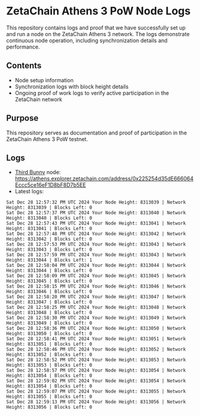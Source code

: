 # ZetaChain Athens 3 PoW Node Logs
This repository contains logs and proof that we have successfully set up and run a node on the ZetaChain Athens 3 network. The logs demonstrate continuous node operation, including synchronization details and performance.

## Contents
- Node setup information
- Synchronization logs with block height details
- Ongoing proof of work logs to verify active participation in the ZetaChain network

## Purpose
This repository serves as documentation and proof of participation in the ZetaChain Athens 3 PoW testnet.

## Logs

- [Third Bunny](https://thirdbunny.xyz/) node: https://athens.explorer.zetachain.com/address/0x225254d35dE666064Eccc5ce16eF1D8bF8D7b5EE
- Latest logs:
```
Sat Dec 28 12:57:32 PM UTC 2024 Your Node Height: 8313039 | Network Height: 8313039 | Blocks Left: 0
Sat Dec 28 12:57:37 PM UTC 2024 Your Node Height: 8313040 | Network Height: 8313040 | Blocks Left: 0
Sat Dec 28 12:57:43 PM UTC 2024 Your Node Height: 8313041 | Network Height: 8313041 | Blocks Left: 0
Sat Dec 28 12:57:48 PM UTC 2024 Your Node Height: 8313042 | Network Height: 8313042 | Blocks Left: 0
Sat Dec 28 12:57:53 PM UTC 2024 Your Node Height: 8313043 | Network Height: 8313043 | Blocks Left: 0
Sat Dec 28 12:57:59 PM UTC 2024 Your Node Height: 8313043 | Network Height: 8313044 | Blocks Left: 1
Sat Dec 28 12:58:04 PM UTC 2024 Your Node Height: 8313044 | Network Height: 8313044 | Blocks Left: 0
Sat Dec 28 12:58:09 PM UTC 2024 Your Node Height: 8313045 | Network Height: 8313045 | Blocks Left: 0
Sat Dec 28 12:58:15 PM UTC 2024 Your Node Height: 8313046 | Network Height: 8313046 | Blocks Left: 0
Sat Dec 28 12:58:20 PM UTC 2024 Your Node Height: 8313047 | Network Height: 8313047 | Blocks Left: 0
Sat Dec 28 12:58:25 PM UTC 2024 Your Node Height: 8313048 | Network Height: 8313048 | Blocks Left: 0
Sat Dec 28 12:58:30 PM UTC 2024 Your Node Height: 8313049 | Network Height: 8313049 | Blocks Left: 0
Sat Dec 28 12:58:36 PM UTC 2024 Your Node Height: 8313050 | Network Height: 8313050 | Blocks Left: 0
Sat Dec 28 12:58:41 PM UTC 2024 Your Node Height: 8313051 | Network Height: 8313051 | Blocks Left: 0
Sat Dec 28 12:58:46 PM UTC 2024 Your Node Height: 8313052 | Network Height: 8313052 | Blocks Left: 0
Sat Dec 28 12:58:52 PM UTC 2024 Your Node Height: 8313053 | Network Height: 8313053 | Blocks Left: 0
Sat Dec 28 12:58:57 PM UTC 2024 Your Node Height: 8313054 | Network Height: 8313054 | Blocks Left: 0
Sat Dec 28 12:59:02 PM UTC 2024 Your Node Height: 8313054 | Network Height: 8313054 | Blocks Left: 0
Sat Dec 28 12:59:07 PM UTC 2024 Your Node Height: 8313055 | Network Height: 8313055 | Blocks Left: 0
Sat Dec 28 12:59:13 PM UTC 2024 Your Node Height: 8313056 | Network Height: 8313056 | Blocks Left: 0
```
